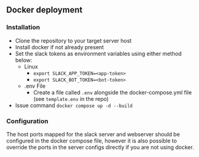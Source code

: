 ## Docker deployment
### Installation
- Clone the repository to your target server host
- Install docker if not already present
- Set the slack tokens as environment variables using either method below:
  - Linux
    - `export SLACK_APP_TOKEN=<app-token>`
    - `export SLACK_BOT_TOKEN=<bot-token>`
  - .env File
    - Create a file called `.env` alongside the docker-compose.yml file (see `template.env` in the repo)
- Issue command `docker compose up -d --build`

### Configuration
The host ports mapped for the slack server and webserver should be configured in the docker compose file, however it is also possible to override the ports in the server configs directly if you are not using docker.
